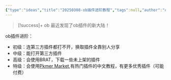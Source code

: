 ```yaml
---
{"type":"ideas","title":"20250308-ob插件进阶教程","tags":null,"author":"codertoro","establish":"2025-03-08","update":"2025-03-08","dg-publish":true,"permalink":"/Ideas/20250308-ob插件进阶教程/","dgPassFrontmatter":true,"created":"2025-03-08T20:43:00.426+08:00","updated":"2025-03-09T23:28:43.000+08:00"}
---
```


> [!success]+ ob
> 最近发现了ob插件的新大陆！

ob插件进阶：
- 初级：连第三方插件都打不开，换取插件全靠别人分享
- 中级：能打开第三方插件
- 高级：会使用BRAT，下载一些未上架的插件
- 特级：会使用[Pkmer Market](https://pkmer.cn),有热门插件的中文教程，有更多优秀插件（可能付费）